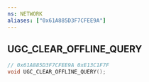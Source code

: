 ```yaml
---
ns: NETWORK
aliases: ["0x61A885D3F7CFEE9A"]
---
```

## UGC_CLEAR_OFFLINE_QUERY

```c
// 0x61A885D3F7CFEE9A 0xE13C1F7F
void UGC_CLEAR_OFFLINE_QUERY();
```

